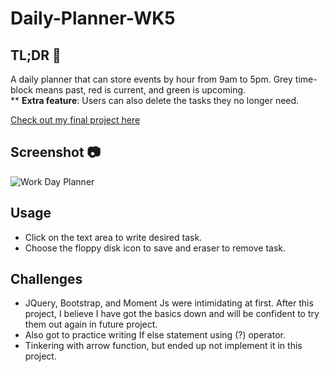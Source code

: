 # Daily-Planner-WK5

## TL;DR 👀

A daily planner that can store events by hour from 9am to 5pm.
Grey time-block means past, red is current, and green is upcoming.   
** **Extra feature**: Users can also delete the tasks they no longer need.

[Check out my final project here](https://ryantrian.github.io/Daily-Planner-WK5/)

## Screenshot 📷

![Work Day Planner](https://user-images.githubusercontent.com/82792300/193509562-141dee57-74a8-4a60-b467-bdbd30541fa2.png)

## Usage

* Click on the text area to write desired task.
* Choose the floppy disk icon to save and eraser to remove task.

## Challenges

* JQuery, Bootstrap, and Moment Js were intimidating at first. After this project, I believe I have got the basics down and will be confident to try them out again in future project.
* Also got to practice writing If else statement using (?) operator.
* Tinkering with arrow function, but ended up not implement it in this project.

